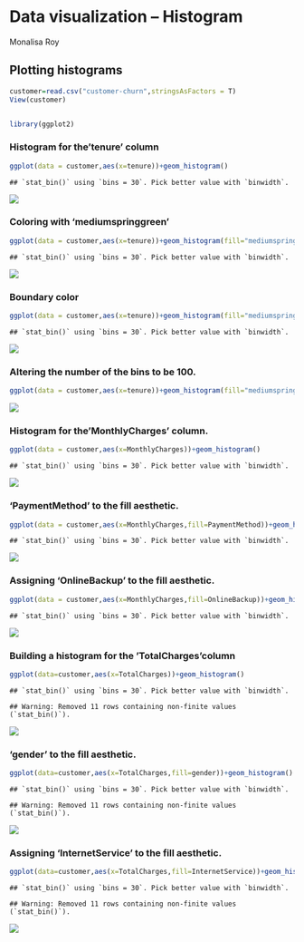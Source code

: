 Data visualization – Histogram
================
Monalisa Roy

## Plotting histograms

``` r
customer=read.csv("customer-churn",stringsAsFactors = T)
View(customer)


library(ggplot2)
```

### Histogram for the’tenure’ column

``` r
ggplot(data = customer,aes(x=tenure))+geom_histogram()
```

    ## `stat_bin()` using `bins = 30`. Pick better value with `binwidth`.

![](geom_histogram_case_study_files/figure-gfm/unnamed-chunk-2-1.png)<!-- -->

### Coloring with ‘mediumspringgreen’

``` r
ggplot(data = customer,aes(x=tenure))+geom_histogram(fill="mediumspringgreen")
```

    ## `stat_bin()` using `bins = 30`. Pick better value with `binwidth`.

![](geom_histogram_case_study_files/figure-gfm/unnamed-chunk-3-1.png)<!-- -->

### Boundary color

``` r
ggplot(data = customer,aes(x=tenure))+geom_histogram(fill="mediumspringgreen",col="azure")
```

    ## `stat_bin()` using `bins = 30`. Pick better value with `binwidth`.

![](geom_histogram_case_study_files/figure-gfm/unnamed-chunk-4-1.png)<!-- -->
### Altering the number of the bins to be 100.

``` r
ggplot(data = customer,aes(x=tenure))+geom_histogram(fill="mediumspringgreen",col="azure",bins = 100)
```

![](geom_histogram_case_study_files/figure-gfm/unnamed-chunk-5-1.png)<!-- -->

### Histogram for the’MonthlyCharges’ column.

``` r
ggplot(data = customer,aes(x=MonthlyCharges))+geom_histogram()
```

    ## `stat_bin()` using `bins = 30`. Pick better value with `binwidth`.

![](geom_histogram_case_study_files/figure-gfm/unnamed-chunk-6-1.png)<!-- -->

### ‘PaymentMethod’ to the fill aesthetic.

``` r
ggplot(data = customer,aes(x=MonthlyCharges,fill=PaymentMethod))+geom_histogram()
```

    ## `stat_bin()` using `bins = 30`. Pick better value with `binwidth`.

![](geom_histogram_case_study_files/figure-gfm/unnamed-chunk-7-1.png)<!-- -->

### Assigning ‘OnlineBackup’ to the fill aesthetic.

``` r
ggplot(data = customer,aes(x=MonthlyCharges,fill=OnlineBackup))+geom_histogram()
```

    ## `stat_bin()` using `bins = 30`. Pick better value with `binwidth`.

![](geom_histogram_case_study_files/figure-gfm/unnamed-chunk-8-1.png)<!-- -->

### Building a histogram for the ’TotalCharges’column

``` r
ggplot(data=customer,aes(x=TotalCharges))+geom_histogram()
```

    ## `stat_bin()` using `bins = 30`. Pick better value with `binwidth`.

    ## Warning: Removed 11 rows containing non-finite values (`stat_bin()`).

![](geom_histogram_case_study_files/figure-gfm/unnamed-chunk-9-1.png)<!-- -->

### ‘gender’ to the fill aesthetic.

``` r
ggplot(data=customer,aes(x=TotalCharges,fill=gender))+geom_histogram()
```

    ## `stat_bin()` using `bins = 30`. Pick better value with `binwidth`.

    ## Warning: Removed 11 rows containing non-finite values (`stat_bin()`).

![](geom_histogram_case_study_files/figure-gfm/unnamed-chunk-10-1.png)<!-- -->

### Assigning ‘InternetService’ to the fill aesthetic.

``` r
ggplot(data=customer,aes(x=TotalCharges,fill=InternetService))+geom_histogram()
```

    ## `stat_bin()` using `bins = 30`. Pick better value with `binwidth`.

    ## Warning: Removed 11 rows containing non-finite values (`stat_bin()`).

![](geom_histogram_case_study_files/figure-gfm/unnamed-chunk-11-1.png)<!-- -->
